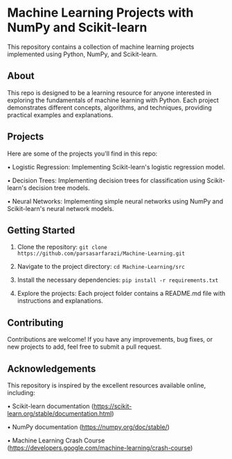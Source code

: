 # Machine Learning Projects with NumPy and Scikit-learn

This repository contains a collection of machine learning projects implemented using Python, NumPy, and Scikit-learn. 

## About

This repo is designed to be a learning resource for anyone interested in exploring the fundamentals of machine learning with Python. Each project demonstrates different concepts, algorithms, and techniques, providing practical examples and explanations.

## Projects

Here are some of the projects you'll find in this repo:

• Logistic Regression: Implementing Scikit-learn's logistic regression model.

• Decision Trees: Implementing decision trees for classification using Scikit-learn's decision tree models.

• Neural Networks: Implementing simple neural networks using NumPy and Scikit-learn's neural network models.

## Getting Started

1. Clone the repository:
      `git clone https://github.com/parsasarfarazi/Machine-Learning.git`
   

2. Navigate to the project directory:
      `cd Machine-Learning/src`
   

3. Install the necessary dependencies:
      `pip install -r requirements.txt`
   

4. Explore the projects: Each project folder contains a README.md file with instructions and explanations.

## Contributing

Contributions are welcome! If you have any improvements, bug fixes, or new projects to add, feel free to submit a pull request.


## Acknowledgements

This repository is inspired by the excellent resources available online, including:

• Scikit-learn documentation (https://scikit-learn.org/stable/documentation.html)

• NumPy documentation (https://numpy.org/doc/stable/)

• Machine Learning Crash Course (https://developers.google.com/machine-learning/crash-course)
